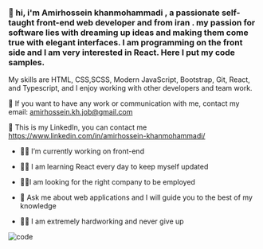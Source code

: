 ###  👋 hi, i'm Amirhossein khanmohammadi , a passionate self-taught  front-end web developer and  from iran . my passion for software lies with dreaming up ideas and making them come true with elegant interfaces. I am programming on the front side and I am very interested in React. Here I put my code samples.
My skills are HTML, CSS,SCSS, Modern JavaScript, Bootstrap, Git, React, and Typescript, and I enjoy working with other developers and team work.

💼 If you want to have any work or communication with me, contact my email:  amirhossein.kh.job@gmail.com 

📱 This is my LinkedIn, you can contact me     https://www.linkedin.com/in/amirhossein-khanmohammadi/   


- 🎯🎯 I’m currently working on front-end 
- 💪💪 I am learning React every day to keep myself updated

- 💎💎I am looking for the right company to be employed
- 💬 Ask me about web applications and I will guide you to the best of my knowledge
- 🥊🥊 I am extremely hardworking and never give up





![code](https://github.com/ami87878/ami87878/assets/111053228/9e25a651-0efa-49d7-9202-04a39c327df7)




